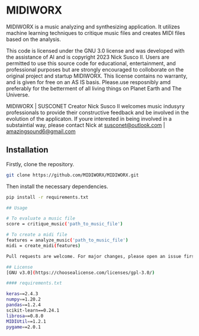 # MIDIWORX

MIDIWORX is a music analyzing and synthesizing application. It utilizes machine learning techniques to critique music files and creates MIDI files based on the analysis.

This code is licensed under the GNU 3.0 license and was developed with the assistance of AI and is copyright 2023 Nick Susco II. Users are permitted to use this source code for educational, entertainment, and professional purposes but are strongly encouraged to colloborate on the original project and startup MIDIWORX. This license contains no warranty, and is given for free on an AS IS basis. Please.use resposnibly amd preferably for the betterment of all living things on Planet Earth and The Universe.

MIDIWORX | SUSCONET Creator Nick Susco II welcomes music indusyry professionals to provide their constructive feedback and be involved in the evolution of the applicaton.
If youre interested in being involved in a substaintial way, please contact Nick at susconet@outlook.com | amazingsound6@gmail.com

## Installation

Firstly, clone the repository.
```bash
git clone https://github.com/MIDIWORX/MIDIWORX.git
```
Then install the necessary dependencies.
```bash
pip install -r requirements.txt

## Usage

# To evaluate a music file
score = critique_music('path_to_music_file')

# To create a midi file
features = analyze_music('path_to_music_file')
midi = create_midi(features)

Pull requests are welcome. For major changes, please open an issue first to discuss what you would like to change.

## License
[GNU v3.0](https://choosealicense.com/licenses/gpl-3.0/)

#### requirements.txt

keras==2.4.3
numpy==1.20.2
pandas==1.2.4
scikit-learn==0.24.1
librosa==0.8.0
MIDIUtil==1.2.1
pygame==2.0.1

